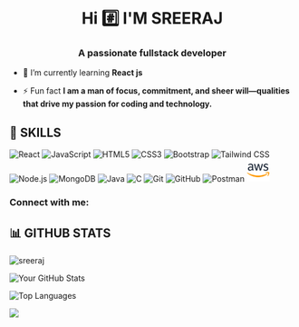 <h1 align="center">Hi #️⃣ I'M SREERAJ</h1>
<h3 align="center">A passionate fullstack developer</h3>
           
                                          
             
- 🌱 I’m currently learning **React js**

- ⚡ Fun fact **I am a man of focus, commitment, and sheer will—qualities that drive my passion for coding and technology.**

  
## 💼 SKILLS    
            
         
<img src="https://cdn.jsdelivr.net/gh/devicons/devicon/icons/react/react-original.svg" alt="React" width="40" height="40"/> <img src="https://cdn.jsdelivr.net/gh/devicons/devicon/icons/javascript/javascript-original.svg" alt="JavaScript" width="40" height="40"/> 
<img src="https://cdn.jsdelivr.net/gh/devicons/devicon/icons/html5/html5-original.svg" alt="HTML5" width="40" height="40"/> 
<img src="https://cdn.jsdelivr.net/gh/devicons/devicon/icons/css3/css3-original.svg" alt="CSS3" width="40" height="40"/> 
<img src="https://cdn.jsdelivr.net/gh/devicons/devicon/icons/bootstrap/bootstrap-original.svg" alt="Bootstrap" width="40" height="40"/> 
<img src="https://cdn.jsdelivr.net/gh/devicons/devicon/icons/tailwindcss/tailwindcss-original.svg" alt="Tailwind CSS" width="40" height="40"/><img src="https://cdn.jsdelivr.net/gh/devicons/devicon/icons/nodejs/nodejs-original.svg" alt="Node.js" width="40" height="40"/> <img src="https://cdn.jsdelivr.net/gh/devicons/devicon/icons/mongodb/mongodb-original.svg" alt="MongoDB" width="40" height="40"/> 
<img src="https://cdn.jsdelivr.net/gh/devicons/devicon/icons/java/java-original.svg" alt="Java" width="40" height="40"/> 
<img src="https://cdn.jsdelivr.net/gh/devicons/devicon/icons/c/c-original.svg" alt="C" width="40" height="40"/> <img src="https://cdn.jsdelivr.net/gh/devicons/devicon/icons/git/git-original.svg" alt="Git" width="40" height="40"/> <img src="https://cdn.jsdelivr.net/gh/devicons/devicon/icons/github/github-original.svg" alt="GitHub" width="40" height="40"/> 
<img src="https://cdn.jsdelivr.net/gh/devicons/devicon/icons/postman/postman-original.svg" alt="Postman" width="40" height="40"/> 
 <img src="https://raw.githubusercontent.com/devicons/devicon/master/icons/amazonwebservices/amazonwebservices-original-wordmark.svg" alt="aws" width="40" height="40"/>



<h3 align="left">Connect with me: <a href="srj2255000@gmail.com"></a></h3>
<p align="left">
</p>


## 📊 GITHUB STATS

<p><img align="center" src="https://github-readme-streak-stats.herokuapp.com/?user=sreeraj-v&show_icons=true&theme=radical" alt="sreeraj" /></p>

![Your GitHub Stats](https://github-readme-stats.vercel.app/api?username=sreeraj-v&show_icons=true&theme=radical)

![Top Languages](https://github-readme-stats.vercel.app/api/top-langs/?username=sreeraj-v&layout=compact&theme=radical)

[![](https://visitcount.itsvg.in/api?id=rasi-kp&icon=7&color=12)](https://visitcount.itsvg.in)

